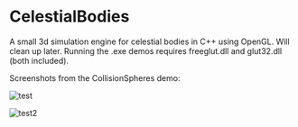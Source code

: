 # CelestialBodies
A small 3d simulation engine for celestial bodies in C++ using OpenGL. Will clean up later.
Running the .exe demos requires freeglut.dll and glut32.dll (both included).



Screenshots from the CollisionSpheres demo:

![test](http://i.imgur.com/4LFhwGp.png)

![test2](http://i.imgur.com/jLxX0p2.png)
